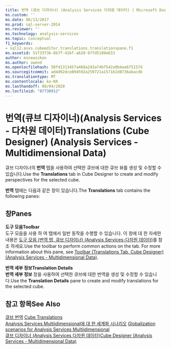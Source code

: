 ```yaml
---
title: 번역 (큐브 디자이너) (Analysis Services 다차원 데이터) | Microsoft Docs
ms.custom: ''
ms.date: 06/13/2017
ms.prod: sql-server-2014
ms.reviewer: ''
ms.technology: analysis-services
ms.topic: conceptual
f1_keywords:
- sql12.asvs.cubeeditor.translations.translationspane.f1
ms.assetid: 51f33f3b-6b7f-41bf-a620-97fd5189e633
author: minewiskan
ms.author: owend
ms.openlocfilehash: 50f41313457a468a243af4b7542a9b4aa675157d
ms.sourcegitcommit: ad4d92dce894592a259721a1571b1d8736abacdb
ms.translationtype: MT
ms.contentlocale: ko-KR
ms.lasthandoff: 08/04/2020
ms.locfileid: "87730912"
---
```

# <a name="translations-cube-designer-analysis-services---multidimensional-data"></a><span data-ttu-id="740aa-102">번역(큐브 디자이너)(Analysis Services - 다차원 데이터)</span><span class="sxs-lookup"><span data-stu-id="740aa-102">Translations (Cube Designer) (Analysis Services - Multidimensional Data)</span></span>
  <span data-ttu-id="740aa-103">큐브 디자이너의 **번역** 탭을 사용하여 선택한 큐브에 대한 큐브 뷰를 생성 및 수정할 수 있습니다.</span><span class="sxs-lookup"><span data-stu-id="740aa-103">Use the **Translations** tab in Cube Designer to create and modify perspectives for the selected cube.</span></span>  
  
 <span data-ttu-id="740aa-104">**번역** 탭에는 다음과 같은 창이 있습니다.</span><span class="sxs-lookup"><span data-stu-id="740aa-104">The **Translations** tab contains the following panes:</span></span>  
  
## <a name="panes"></a><span data-ttu-id="740aa-105">창</span><span class="sxs-lookup"><span data-stu-id="740aa-105">Panes</span></span>  
 <span data-ttu-id="740aa-106">**도구 모음**</span><span class="sxs-lookup"><span data-stu-id="740aa-106">**Toolbar**</span></span>  
 <span data-ttu-id="740aa-107">도구 모음을 사용 하 여 탭에서 일반 동작을 수행할 수 있습니다. 이 창에 대 한 자세한 내용은 [도구 모음 &#40;번역 탭, 큐브 디자이너&#41; &#40;Analysis Services-다차원 데이터&#41;](toolbar-translations-tab-cube-designer-analysis-services-multidimensional-data.md)를 참조 하세요.</span><span class="sxs-lookup"><span data-stu-id="740aa-107">Use the toolbar to perform common actions on the tab. For more information about this pane, see [Toolbar &#40;Translations Tab, Cube Designer&#41; &#40;Analysis Services - Multidimensional Data&#41;](toolbar-translations-tab-cube-designer-analysis-services-multidimensional-data.md).</span></span>  
  
 <span data-ttu-id="740aa-108">**번역 세부 정보**</span><span class="sxs-lookup"><span data-stu-id="740aa-108">**Translation Details**</span></span>  
 <span data-ttu-id="740aa-109">**번역 세부 정보** 창을 사용하여 선택한 큐브에 대한 번역을 생성 및 수정할 수 있습니다.</span><span class="sxs-lookup"><span data-stu-id="740aa-109">Use the **Translation Details** pane to create and modify translations for the selected cube.</span></span>  
  
## <a name="see-also"></a><span data-ttu-id="740aa-110">참고 항목</span><span class="sxs-lookup"><span data-stu-id="740aa-110">See Also</span></span>  
 <span data-ttu-id="740aa-111">[큐브 번역](multidimensional-models-olap-logical-cube-objects/cube-translations.md) </span><span class="sxs-lookup"><span data-stu-id="740aa-111">[Cube Translations](multidimensional-models-olap-logical-cube-objects/cube-translations.md) </span></span>  
 <span data-ttu-id="740aa-112">[Analysis Services Multiidimensional에 대 한 세계화 시나리오](globalization-scenarios-for-analysis-services-multiidimensional.md) </span><span class="sxs-lookup"><span data-stu-id="740aa-112">[Globalization scenarios for Analysis Services Multiidimensional](globalization-scenarios-for-analysis-services-multiidimensional.md) </span></span>  
 [<span data-ttu-id="740aa-113">큐브 디자이너 &#40;Analysis Services 다차원 데이터&#41;</span><span class="sxs-lookup"><span data-stu-id="740aa-113">Cube Designer &#40;Analysis Services - Multidimensional Data&#41;</span></span>](cube-designer-analysis-services-multidimensional-data.md)  
  
  
